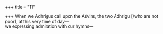 +++
title = "11"

+++
When we Adhrigus call upon the Aśvins, the two Adhrigu [/who are not  poor], at this very time of day—  
we expressing admiration with our hymns—  